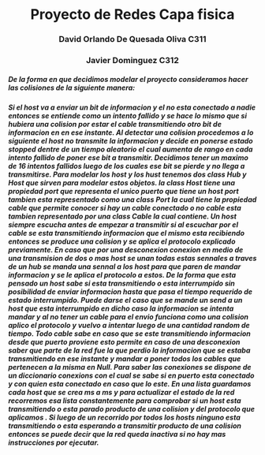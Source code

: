 # <center>Proyecto de Redes Capa fisica<center>
### <center>David Orlando De Quesada Oliva C311</center>
### <center>Javier Dominguez C312</center>


##### De la forma en que decidimos modelar el proyecto consideramos hacer las colisiones de la siguiente manera:
##### Si el host va a enviar un bit de informacion y el no esta conectado a nadie entonces se entiende como un  intento fallido y se hace lo mismo que si hubiera una colision por estar el cable transmitiendo otro bit de informacion en en ese instante. Al detectar una colision procedemos a lo siguiente el host no transmite la informacion y decide en ponerse estado stopped dentre de un tiempo aleatorio el cual aumenta de rango en cada  intento fallido de poner ese bit a transmitir. Decidimos tener un maximo de 16 intentos fallidos luego de los cuales ese bit se pierde y no llega a transmitirse. Para modelar los host y los hust tenemos dos class Hub y Host que sirven para modelar estos objetos. la class Host tiene una propiedad port que representa el unico puerto que tiene un host port tambien esta representado como una class Port la cual tiene la propiedad cable que permite conocer si hay un cable conectado o no cable esta tambien representado por una class Cable la cual contiene. Un host siempre escucha antes de empezar a transmitir si al escuchar por el cable se esta transmitiendo informacion que  el mismo esta recibiendo entonces se produce una colision y se aplica el protocolo explicado previamente. En caso que por una desconexion conexion en medio de una transmision de dos o mas host se unan todas estas sennales a traves de un hub se manda una sennal a los host para que paren de mandar informacion y se le aplica el protocolo a estos. De la forma que esta pensado un host sabe si esta transmitiendo o esta interrumpido sin posibilidad de enviar informacion hasta que pasa el tiempo requerido de estado interrumpido. Puede darse el caso que se mande un send a un host que esta interrumpido en dicho caso la informacion se intenta mandar y al no tener un cable para el envio funciona como una colision aplico el protocolo y vuelvo a intentar luego de una cantidad random de tiempo. Todo cable sabe en caso que se este transmitiendo informacion desde que puerto proviene esto permite  en caso de una desconexion  saber que parte de la red fue la que perdio la informacion que se estaba transmitiendo en ese instante y mandar a poner todos los cables que pertenecen a la misma en Null. Para saber las conexiones se dispone de un diccionario conexions con el cual se sabe si en puerto esta conectado y con quien esta conectado en caso que lo este. En una lista guardamos cada host que se crea ms a ms y para actualizar el estado de la red recorremos esa lista constantemente para comprobar si un host esta transmitiendo o esta parado producto de una colision y del protocolo que aplicamos . Si luego de un recorrido por todos los hosts ninguno esta transmitiendo o esta esperando a transmitir producto de una colision entonces se puede decir que la red queda inactiva si no hay mas instrucciones por ejecutar.

#####
#####






